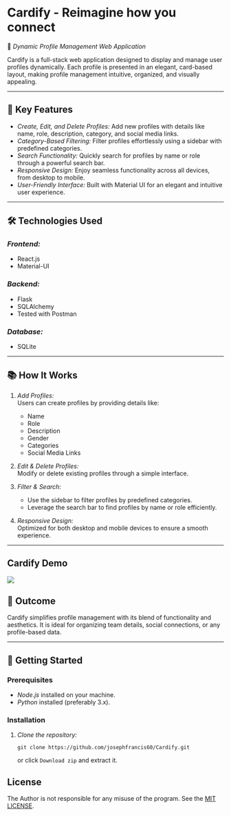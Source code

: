 # Cardify - Reimagine how you connect
🚀 *Dynamic Profile Management Web Application*  

Cardify is a full-stack web application designed to display and manage user profiles dynamically. Each profile is presented in an elegant, card-based layout, making profile management intuitive, organized, and visually appealing.  

---

## 🔑 Key Features  
- *Create, Edit, and Delete Profiles:* Add new profiles with details like name, role, description, category, and social media links.  
- *Category-Based Filtering:* Filter profiles effortlessly using a sidebar with predefined categories.  
- *Search Functionality:* Quickly search for profiles by name or role through a powerful search bar.  
- *Responsive Design:* Enjoy seamless functionality across all devices, from desktop to mobile.  
- *User-Friendly Interface:* Built with Material UI for an elegant and intuitive user experience.  

---

## 🛠 Technologies Used  

### *Frontend:*  
- React.js  
- Material-UI  

### *Backend:*  
- Flask  
- SQLAlchemy 
- Tested with Postman  

### *Database:*  
- SQLite  

---

## 📚 How It Works  

1. *Add Profiles:*  
   Users can create profiles by providing details like:  
   - Name  
   - Role  
   - Description  
   - Gender  
   - Categories  
   - Social Media Links  

2. *Edit & Delete Profiles:*  
   Modify or delete existing profiles through a simple interface.  

3. *Filter & Search:*  
   - Use the sidebar to filter profiles by predefined categories.  
   - Leverage the search bar to find profiles by name or role efficiently.  

4. *Responsive Design:*  
   Optimized for both desktop and mobile devices to ensure a smooth experience.  

---

## Cardify Demo

<img src="https://github.com/user-attachments/assets/5ad22cde-5cbb-4c45-8b1b-5f5efd9bbda6" />

## 🎯 Outcome  
Cardify simplifies profile management with its blend of functionality and aesthetics. It is ideal for organizing team details, social connections, or any profile-based data.  

---

## 🚀 Getting Started  

### Prerequisites  
- *Node.js* installed on your machine.  
- *Python* installed (preferably 3.x).  

### Installation  

1. *Clone the repository:*  
    ```
    git clone https://github.com/josephfrancis60/Cardify.git
    ```
    or click `Download zip` and extract it.
   

## License
The Author is not responsible for any misuse of the program. See the [MIT LICENSE](./LICENSE). 